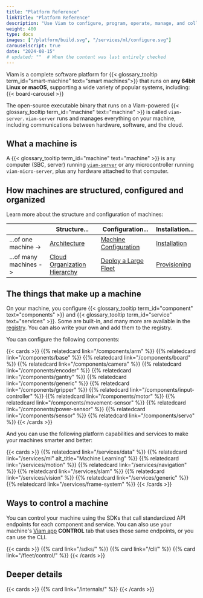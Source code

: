 ```yaml
---
title: "Platform Reference"
linkTitle: "Platform Reference"
description: "Use Viam to configure, program, operate, manage, and collect data from your machines."
weight: 400
type: docs
images: ["/platform/build.svg", "/services/ml/configure.svg"]
carouselscript: true
date: "2024-08-15"
# updated: ""  # When the content was last entirely checked
---
```


Viam is a complete software platform for {{< glossary_tooltip term_id="smart-machine" text="smart machines">}} that runs on **any 64bit Linux or macOS**, supporting a wide variety of popular systems, including:
{{< board-carousel >}}
<br>

The open-source executable binary that runs on a Viam-powered {{< glossary_tooltip term_id="machine" text="machine" >}} is called `viam-server`.
`viam-server` runs and manages everything on your machine, including communications between hardware, software, and the cloud.

## What a machine is

A {{< glossary_tooltip term_id="machine" text="machine" >}} is any computer (SBC, server) running [`viam-server`](/architecture/#viam-server-and-viam-micro-server) or any microcontroller running `viam-micro-server`, plus any hardware attached to that computer.

## How machines are structured, configured and organized

Learn more about the structure and configuration of machines:

<!-- prettier-ignore -->
|   | Structure... | Configuration... | Installation... |
| - | ------------ | ---------------- | --------------- |
| ...of one machine -> | [Architecture](/architecture/) | [Machine Configuration](/configure/) | [Installation](/installation/viam-server-setup/) |
| ...of many machines -> | [Cloud Organization Hierarchy](/cloud/) | [Deploy a Large Fleet](/fleet/) | [Provisioning](/fleet/provision/) |

## The things that make up a machine

On your machine, you configure {{< glossary_tooltip term_id="component" text="components" >}} and {{< glossary_tooltip term_id="service" text="services" >}}.
Some are built-in, and many more are available in the [registry](/registry/).
You can also write your own and add them to the registry.

You can configure the following components:

{{< cards >}}
{{% relatedcard link="/components/arm" %}}
{{% relatedcard link="/components/base" %}}
{{% relatedcard link="/components/board" %}}
{{% relatedcard link="/components/camera" %}}
{{% relatedcard link="/components/encoder" %}}
{{% relatedcard link="/components/gantry" %}}
{{% relatedcard link="/components/generic" %}}
{{% relatedcard link="/components/gripper" %}}
{{% relatedcard link="/components/input-controller" %}}
{{% relatedcard link="/components/motor" %}}
{{% relatedcard link="/components/movement-sensor" %}}
{{% relatedcard link="/components/power-sensor" %}}
{{% relatedcard link="/components/sensor" %}}
{{% relatedcard link="/components/servo" %}}
{{< /cards >}}

And you can use the following platform capabilities and services to make your machines smarter and better:

{{< cards >}}
{{% relatedcard link="/services/data" %}}
{{% relatedcard link="/services/ml" alt_title="Machine Learning" %}}
{{% relatedcard link="/services/motion" %}}
{{% relatedcard link="/services/navigation" %}}
{{% relatedcard link="/services/slam" %}}
{{% relatedcard link="/services/vision" %}}
{{% relatedcard link="/services/generic" %}}
{{% relatedcard link="/services/frame-system" %}}
{{< /cards >}}

## Ways to control a machine

You can control your machine using the SDKs that call standardized API endpoints for each component and service.
You can also use your machine's [Viam app](https://app.viam.com) **CONTROL** tab that uses those same endpoints, or you can use the CLI.

{{< cards >}}
{{% card link="/sdks/" %}}
{{% card link="/cli/" %}}
{{% card link="/fleet/control/" %}}
{{< /cards >}}

## Deeper details

{{< cards >}}
{{% card link="/internals/" %}}
{{< /cards >}}

